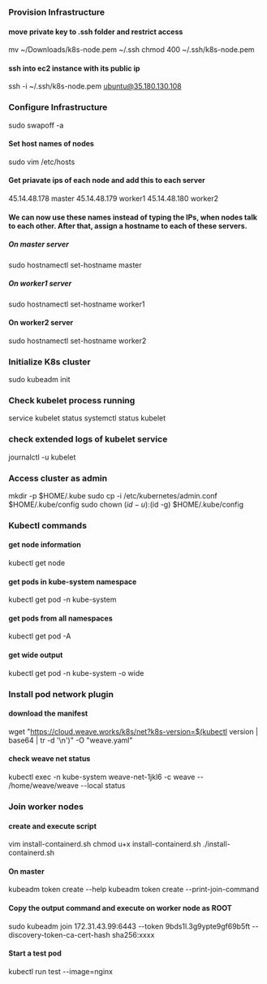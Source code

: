 ### Provision Infrastructure 

#### move private key to .ssh folder and restrict access
mv ~/Downloads/k8s-node.pem ~/.ssh
chmod 400 ~/.ssh/k8s-node.pem

#### ssh into ec2 instance with its public ip
ssh -i ~/.ssh/k8s-node.pem ubuntu@35.180.130.108


### Configure Infrastructure

sudo swapoff -a

#### Set host names of nodes
sudo vim /etc/hosts

#### Get priavate ips of each node and add this to each server 
45.14.48.178 master
45.14.48.179 worker1
45.14.48.180 worker2

#### We can now use these names instead of typing the IPs, when nodes talk to each other. After that, assign a hostname to each of these servers.

##### On master server

sudo hostnamectl set-hostname master 

##### On worker1 server

sudo hostnamectl set-hostname worker1 

#### On worker2 server

sudo hostnamectl set-hostname worker2


### Initialize K8s cluster

sudo kubeadm init

### Check kubelet process running 

service kubelet status
systemctl status kubelet

### check extended logs of kubelet service

journalctl -u kubelet

### Access cluster as admin

mkdir -p $HOME/.kube
sudo cp -i /etc/kubernetes/admin.conf $HOME/.kube/config
sudo chown $(id -u):$(id -g) $HOME/.kube/config

### Kubectl commands

#### get node information

kubectl get node

#### get pods in kube-system namespace

kubectl get pod -n kube-system

#### get pods from all namespaces

kubectl get pod -A

#### get wide output

kubectl get pod -n kube-system -o wide


### Install pod network plugin

#### download the manifest

wget "https://cloud.weave.works/k8s/net?k8s-version=$(kubectl version | base64 | tr -d '\n')" -O "weave.yaml"

#### check weave net status

kubectl exec -n kube-system weave-net-1jkl6 -c weave -- /home/weave/weave --local status

### Join worker nodes

#### create and execute script
vim install-containerd.sh
chmod u+x install-containerd.sh
./install-containerd.sh

#### On master

kubeadm token create --help
kubeadm token create --print-join-command

#### Copy the output command and execute on worker node as ROOT

sudo kubeadm join 172.31.43.99:6443 --token 9bds1l.3g9ypte9gf69b5ft --discovery-token-ca-cert-hash sha256:xxxx

#### Start a test pod

kubectl run test --image=nginx


